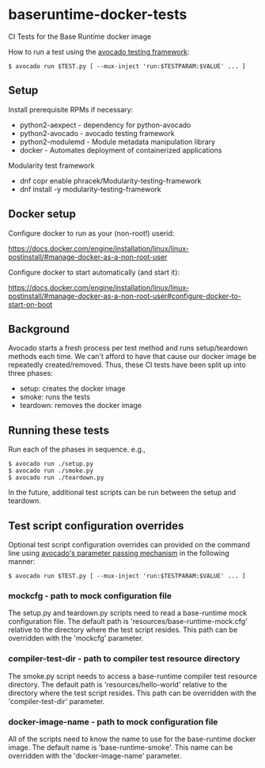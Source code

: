 # baseruntime-docker-tests
CI Tests for the Base Runtime docker image

How to run a test using the [avocado testing framework](http://avocado-framework.github.io/):

    $ avocado run $TEST.py [ --mux-inject 'run:$TESTPARAM:$VALUE' ... ]

## Setup

Install prerequisite RPMs if necessary:

* python2-aexpect - dependency for python-avocado
* python2-avocado - avocado testing framework
* python2-modulemd - Module metadata manipulation library
* docker - Automates deployment of containerized applications

Modularity test framework
* dnf copr enable phracek/Modularity-testing-framework
* dnf install -y modularity-testing-framework

## Docker setup

Configure docker to run as your (non-root!) userid:

https://docs.docker.com/engine/installation/linux/linux-postinstall/#manage-docker-as-a-non-root-user

Configure docker to start automatically (and start it):

https://docs.docker.com/engine/installation/linux/linux-postinstall/#manage-docker-as-a-non-root-user#configure-docker-to-start-on-boot

## Background

Avocado starts a fresh process per test method and runs setup/teardown methods
each time. We can't afford to have that cause our docker image be repeatedly
created/removed. Thus, these CI tests have been split up into three phases:
* setup: creates the docker image
* smoke: runs the tests
* teardown: removes the docker image

## Running these tests

Run each of the phases in sequence. e.g.,

    $ avocado run ./setup.py
    $ avocado run ./smoke.py
    $ avocado run ./teardown.py

In the future, additional test scripts can be run between the setup and teardown.

## Test script configuration overrides

Optional test script configuration overrides can provided on the command line using [avocado's parameter passing mechanism](http://avocado-framework.readthedocs.io/en/latest/WritingTests.html#accessing-test-parameters) in the following manner:

    $ avocado run $TEST.py [ --mux-inject 'run:$TESTPARAM:$VALUE' ... ]

### mockcfg - path to mock configuration file

The setup.py and teardown.py scripts need to read a base-runtime mock configuration file. The default path is 'resources/base-runtime-mock.cfg' relative to the directory where the test script resides. This path can be overridden with the 'mockcfg' parameter.

### compiler-test-dir - path to compiler test resource directory

The smoke.py script needs to access a base-runtime compiler test resource directory. The default path is 'resources/hello-world' relative to the directory where the test script resides. This path can be overridden with the 'compiler-test-dir' parameter.

### docker-image-name - path to mock configuration file

All of the scripts need to know the name to use for the base-runtime docker image. The default name is 'base-runtime-smoke'. This name can be overridden with the 'docker-image-name' parameter.
